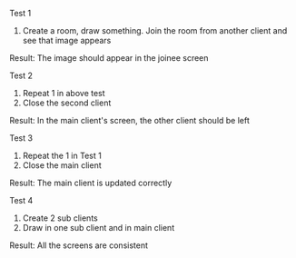 Test 1

1. Create a room, draw something. Join the room from another client and see that image appears

Result: The image should appear in the joinee screen

Test 2

1. Repeat 1 in above test
2. Close the second client

Result: In the main client's screen, the other client should be left

Test 3

1. Repeat the 1 in Test 1
2. Close the main client

Result: The main client is updated correctly

Test 4

1. Create 2 sub clients
2. Draw in one sub client and in main client

Result: All the screens are consistent
